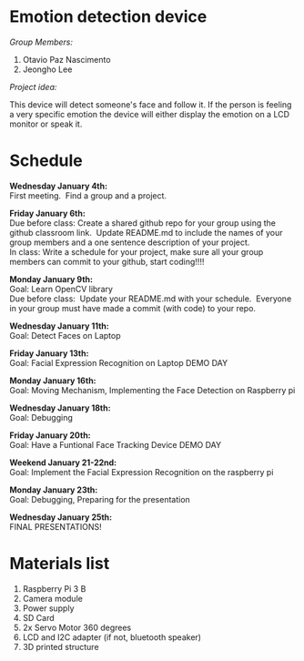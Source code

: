 # Emotion detection device

*Group Members:*
1. Otavio Paz Nascimento
2. Jeongho Lee

*Project idea:*

This device will detect someone's face and follow it. If the person is feeling a very specific emotion the device will either display the emotion on a LCD monitor or speak it.

# Schedule

**Wednesday January 4th:**  
First meeting.  Find a group and a project.

**Friday January 6th:**    
Due before class: Create a shared github repo for your group using the github classroom link.  Update README.md to include the names of your group members and a one sentence description of your project.  
In class: Write a schedule for your project, make sure all your group members can commit to your github, start coding!!!!

**Monday January 9th:**  
Goal: Learn OpenCV library  
Due before class:  Update your README.md with your schedule.  Everyone in your group must have made a commit (with code) to your repo.

**Wednesday January 11th:**  
Goal: Detect Faces on Laptop

**Friday January 13th:**  
Goal: Facial Expression Recognition on Laptop
DEMO DAY

**Monday January 16th:**  
Goal: Moving Mechanism, Implementing the Face Detection on Raspberry pi

**Wednesday January 18th:**  
Goal: Debugging

**Friday January 20th:**  
Goal: Have a Funtional Face Tracking Device
DEMO DAY 

**Weekend January 21-22nd:**   
Goal: Implement the Facial Expression Recognition on the raspberry pi

**Monday January 23th:**  
Goal: Debugging, Preparing for the presentation

**Wednesday January 25th:**  
FINAL PRESENTATIONS!

# Materials list

1. Raspberry Pi 3 B
2. Camera module
3. Power supply
4. SD Card
5. 2x Servo Motor 360 degrees
6. LCD and I2C adapter (if not, bluetooth speaker)
7. 3D printed structure
